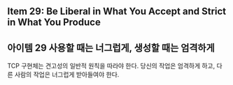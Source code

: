 ## Item 29: Be Liberal in What You Accept and Strict in What You Produce
## 아이템 29 사용할 때는 너그럽게, 생성할 때는 엄격하게

TCP 구현체는 견고성의 일반적 원칙을 따라야 한다. 당신의 작업은 엄격하게 하고, 
다른 사람의 작업은 너그럽게 받아들여야 한다.
